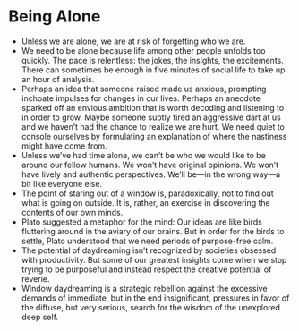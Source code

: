# Being Alone

* Unless we are alone, we are at risk of forgetting who we are.
* We need to be alone because life among other people unfolds too quickly. The pace is relentless: the jokes, the insights, the excitements. There can sometimes be enough in five minutes of social life to take up an hour of analysis.
* Perhaps an idea that someone raised made us anxious, prompting inchoate impulses for changes in our lives. Perhaps an anecdote sparked off an envious ambition that is worth decoding and listening to in order to grow. Maybe someone subtly fired an aggressive dart at us and we haven’t had the chance to realize we are hurt. We need quiet to console ourselves by formulating an explanation of where the nastiness might have come from.
* Unless we’ve had time alone, we can’t be who we would like to be around our fellow humans. We won’t have original opinions. We won’t have lively and authentic perspectives. We’ll be—in the wrong way—a bit like everyone else.
* The point of staring out of a window is, paradoxically, not to find out what is going on outside. It is, rather, an exercise in discovering the contents of our own minds.
* Plato suggested a metaphor for the mind: Our ideas are like birds fluttering around in the aviary of our brains. But in order for the birds to settle, Plato understood that we need periods of purpose-free calm.
* The potential of daydreaming isn’t recognized by societies obsessed with productivity. But some of our greatest insights come when we stop trying to be purposeful and instead respect the creative potential of reverie.
* Window daydreaming is a strategic rebellion against the excessive demands of immediate, but in the end insignificant, pressures in favor of the diffuse, but very serious, search for the wisdom of the unexplored deep self.
